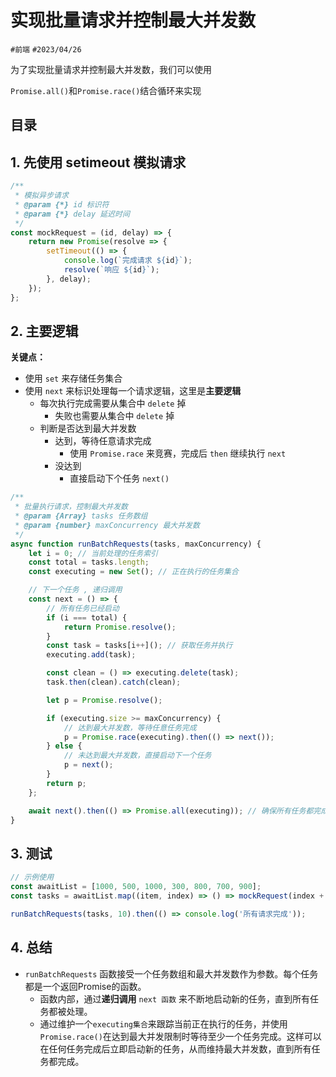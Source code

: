 
# 实现批量请求并控制最大并发数

`#前端` `#2023/04/26` 

为了实现批量请求并控制最大并发数，我们可以使用

`Promise.all()`和`Promise.race()`结合循环来实现


## 目录
<!-- toc -->
 ## 1. 先使用 setimeout 模拟请求 

```javascript
/**
 * 模拟异步请求
 * @param {*} id 标识符
 * @param {*} delay 延迟时间
 */
const mockRequest = (id, delay) => {
    return new Promise(resolve => {
        setTimeout(() => {
            console.log(`完成请求 ${id}`);
            resolve(`响应 ${id}`);
        }, delay);
    });
};
```

## 2. 主要逻辑

**关键点：**

- 使用 `set` 来存储任务集合
- 使用 `next` 来标识处理每一个请求逻辑，这里是**主要逻辑**
   - 每次执行完成需要从集合中 `delete` 掉
      - 失败也需要从集合中  `delete` 掉
   - 判断是否达到最大并发数
      - 达到，等待任意请求完成
         - 使用 `Promise.race` 来竞赛，完成后 `then` 继续执行 `next`
      - 没达到
         - 直接启动下个任务 `next()`

```javascript
/**
 * 批量执行请求，控制最大并发数
 * @param {Array} tasks 任务数组
 * @param {number} maxConcurrency 最大并发数
 */
async function runBatchRequests(tasks, maxConcurrency) {
    let i = 0; // 当前处理的任务索引
    const total = tasks.length;
    const executing = new Set(); // 正在执行的任务集合

    // 下一个任务 , 递归调用
    const next = () => {
        // 所有任务已经启动
        if (i === total) {
            return Promise.resolve();
        }
        const task = tasks[i++](); // 获取任务并执行
        executing.add(task);

        const clean = () => executing.delete(task);
        task.then(clean).catch(clean);

        let p = Promise.resolve();

        if (executing.size >= maxConcurrency) {
            // 达到最大并发数，等待任意任务完成
            p = Promise.race(executing).then(() => next());
        } else {
            // 未达到最大并发数，直接启动下一个任务
            p = next();
        }
        return p;
    };

    await next().then(() => Promise.all(executing)); // 确保所有任务都完成了
}
```

## 3. 测试
```javascript
// 示例使用
const awaitList = [1000, 500, 1000, 300, 800, 700, 900];
const tasks = awaitList.map((item, index) => () => mockRequest(index + 1, item));

runBatchRequests(tasks, 10).then(() => console.log('所有请求完成'));

```

## 4. 总结

- `runBatchRequests` 函数接受一个任务数组和最大并发数作为参数。每个任务都是一个返回Promise的函数。
   - 函数内部，通过**递归调用**  `next 函数` 来不断地启动新的任务，直到所有任务都被处理。
   - 通过维护一个`executing集合`来跟踪当前正在执行的任务，并使用`Promise.race()`在达到最大并发限制时等待至少一个任务完成。这样可以在任何任务完成后立即启动新的任务，从而维持最大并发数，直到所有任务都完成。



